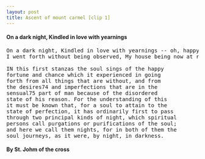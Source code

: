 ```yaml
---
layout: post
title: Ascent of mount carmel [clip 1]
---
```


<h4>On a dark night, Kindled in love with yearnings</h4>

<pre>
On a dark night, Kindled in love with yearnings -- oh, happy chance! --
I went forth without being observed, My house being now at rest.

IN this first stanzas the soul sings of the happy
fortune and chance which it experienced in going
forth from all things that are without, and from
the desires74 and imperfections that are in the
sensual75 part of man because of the disordered
state of his reason. For the understanding of this
it must be known that, for a soul to attain to the
state of perfection, it has ordinarily first to pass
through two principal kinds of night, which spiritual
persons call purgations or purifications of the soul;
and here we call them nights, for in both of them the
soul journeys, as it were, by night, in darkness.
</pre>

<h4>By St. Johm of the cross</h4>
